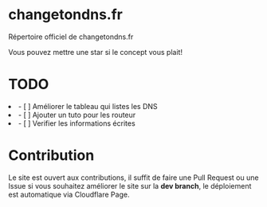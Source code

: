 # changetondns.fr
Répertoire officiel de changetondns.fr

Vous pouvez mettre une star si le concept vous plait!

# TODO

<li>- [ ] Améliorer le tableau qui listes les DNS </li>
<li>- [ ] Ajouter un tuto pour les routeur </li>
<li>- [ ] Verifier les informations écrites </li>


# Contribution
Le site est ouvert aux contributions, il suffit de faire une Pull Request ou une Issue si vous souhaitez améliorer le site sur la **dev branch**, le déploiement est automatique via Cloudflare Page.
